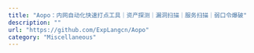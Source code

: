```yaml
---
title: "Aopo：内网自动化快速打点工具｜资产探测｜漏洞扫描｜服务扫描｜弱口令爆破"
description: ""
url: "https://github.com/ExpLangcn/Aopo"
category: "Miscellaneous"
---
```

